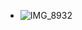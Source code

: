 - ![IMG_8932](https://github.com/farmJun/workout-farmJun/assets/101688752/7f788683-b987-42ff-b0e4-9cdbdbcfd9f6)